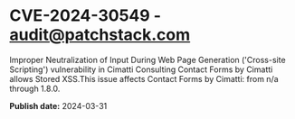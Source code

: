 # CVE-2024-30549 - audit@patchstack.com

Improper Neutralization of Input During Web Page Generation ('Cross-site Scripting') vulnerability in Cimatti Consulting Contact Forms by Cimatti allows Stored XSS.This issue affects Contact Forms by Cimatti: from n/a through 1.8.0.



**Publish date:** 2024-03-31

